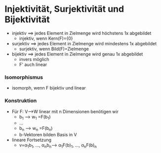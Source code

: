 # Injektivität, Surjektivität und Bijektivität
+ injektiv ==> jedes Element in Zielmenge wird höchstens 1x abgebildet
	+ injektiv, wenn Kern(F)={0}
+ surjektiv ==> jedes Element in Zielmenge wird mindestens 1x abgebildet
	+ surjektiv, wenn Bild(F)=Zielmenge
+ bijektiv ==> jedes Element in Zielmenge wird genau 1x abgebildet
	+ invers möglich
	+ F' auch linear

### Isomorphismus
+ isomorph, wenn F bijektiv und linear

### Konstruktion
+ Für F: V-->W linear mit n Dimensionen benötigen wir
	+ b<sub>1</sub> --> w<sub>1</sub> =F(b<sub>1</sub>)
	+ ...
	+ b<sub>n</sub> --> w<sub>n</sub> =F(b<sub>n</sub>)	
	+ b-Vektoren bilden Basis in V
+ lineare Fortsetzung
	+ v=α<sub>1</sub>b<sub>1</sub>, ..., α<sub>n</sub>b<sub>n</sub>--> α<sub>1</sub>F(b)<sub>1</sub>, ..., α<sub>n</sub>F(b)<sub>n</sub>
